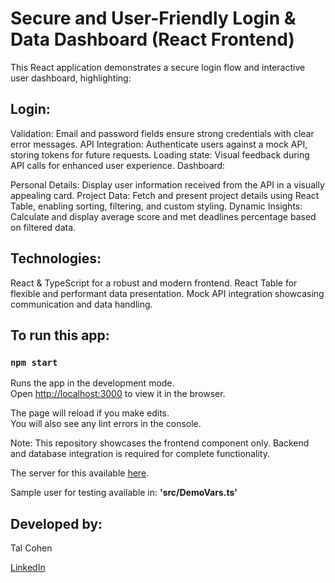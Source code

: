 # Secure and User-Friendly Login & Data Dashboard (React Frontend)
This React application demonstrates a secure login flow and interactive user dashboard, highlighting:

## Login:

Validation: Email and password fields ensure strong credentials with clear error messages.
API Integration: Authenticate users against a mock API, storing tokens for future requests.
Loading state: Visual feedback during API calls for enhanced user experience.
Dashboard:

Personal Details: Display user information received from the API in a visually appealing card.
Project Data: Fetch and present project details using React Table, enabling sorting, filtering, and custom styling.
Dynamic Insights: Calculate and display average score and met deadlines percentage based on filtered data.

## Technologies:

React & TypeScript for a robust and modern frontend.
React Table for flexible and performant data presentation.
Mock API integration showcasing communication and data handling.


## To run this app:

### `npm start`
Runs the app in the development mode.\
Open [http://localhost:3000](http://localhost:3000) to view it in the browser.

The page will reload if you make edits.\
You will also see any lint errors in the console.




Note: This repository showcases the frontend component only. Backend and database integration is required for complete functionality.

The server for this available <a href="https://github.com/talco318/my-project-app-server">here</a>.

Sample user for testing available in:
**'src/DemoVars.ts'**


## Developed by:

Tal Cohen

<a href="https://www.linkedin.com/in/talco318/" target="_blank">LinkedIn</a>
